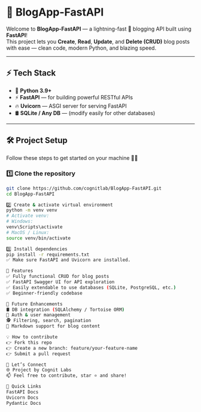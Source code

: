 # 📝 BlogApp-FastAPI

Welcome to **BlogApp-FastAPI** — a lightning-fast 🚀 blogging API built using **FastAPI**!  
This project lets you **Create**, **Read**, **Update**, and **Delete (CRUD)** blog posts with ease — clean code, modern Python, and blazing speed.  

---

## ⚡ Tech Stack

- 🐍 **Python 3.9+**
- ⚡ **FastAPI** — for building powerful RESTful APIs
- 🔥 **Uvicorn** — ASGI server for serving FastAPI
- 🛢 **SQLite / Any DB** — (modify easily for other databases)

---

## 🛠 Project Setup

Follow these steps to get started on your machine 👨‍💻

### 1️⃣ Clone the repository
```bash
git clone https://github.com/cognitlab/BlogApp-FastAPI.git
cd BlogApp-FastAPI

2️⃣ Create & activate virtual environment
python -m venv venv
# Activate venv:
# Windows:
venv\Scripts\activate
# MacOS / Linux:
source venv/bin/activate

3️⃣ Install dependencies
pip install -r requirements.txt
✅ Make sure FastAPI and Uvicorn are installed.

🌟 Features
✅ Fully functional CRUD for blog posts
✅ FastAPI Swagger UI for API exploration
✅ Easily extendable to use databases (SQLite, PostgreSQL, etc.)
✅ Beginner-friendly codebase

🚀 Future Enhancements
🛢 DB integration (SQLAlchemy / Tortoise ORM)
🔑 Auth & user management
🕵 Filtering, search, pagination
📝 Markdown support for blog content

💡 How to contribute
👉 Fork this repo
👉 Create a new branch: feature/your-feature-name
👉 Submit a pull request

🤝 Let’s Connect
🌐 Project by Cognit Labs
📫 Feel free to contribute, star ⭐ and share!

📌 Quick Links
FastAPI Docs
Uvicorn Docs
Pydantic Docs
```
